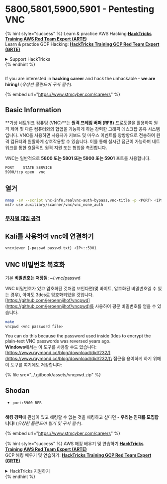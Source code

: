 # 5800,5801,5900,5901 - Pentesting VNC

{% hint style="success" %}
Learn & practice AWS Hacking:<img src="/.gitbook/assets/arte.png" alt="" data-size="line">[**HackTricks Training AWS Red Team Expert (ARTE)**](https://training.hacktricks.xyz/courses/arte)<img src="/.gitbook/assets/arte.png" alt="" data-size="line">\
Learn & practice GCP Hacking: <img src="/.gitbook/assets/grte.png" alt="" data-size="line">[**HackTricks Training GCP Red Team Expert (GRTE)**<img src="/.gitbook/assets/grte.png" alt="" data-size="line">](https://training.hacktricks.xyz/courses/grte)

<details>

<summary>Support HackTricks</summary>

* Check the [**subscription plans**](https://github.com/sponsors/carlospolop)!
* **Join the** 💬 [**Discord group**](https://discord.gg/hRep4RUj7f) or the [**telegram group**](https://t.me/peass) or **follow** us on **Twitter** 🐦 [**@hacktricks\_live**](https://twitter.com/hacktricks\_live)**.**
* **Share hacking tricks by submitting PRs to the** [**HackTricks**](https://github.com/carlospolop/hacktricks) and [**HackTricks Cloud**](https://github.com/carlospolop/hacktricks-cloud) github repos.

</details>
{% endhint %}

<figure><img src="/.gitbook/assets/image (1) (1) (1) (1) (1) (1) (1) (1) (1) (1).png" alt=""><figcaption></figcaption></figure>

If you are interested in **hacking career** and hack the unhackable - **we are hiring!** (_유창한 폴란드어 구사 필수_).

{% embed url="https://www.stmcyber.com/careers" %}

## Basic Information

**가상 네트워크 컴퓨팅 (VNC)**는 **원격 프레임 버퍼 (RFB)** 프로토콜을 활용하여 원격 제어 및 다른 컴퓨터와의 협업을 가능하게 하는 강력한 그래픽 데스크탑 공유 시스템입니다. VNC를 사용하면 사용자가 키보드 및 마우스 이벤트를 양방향으로 전송하여 원격 컴퓨터와 원활하게 상호작용할 수 있습니다. 이를 통해 실시간 접근이 가능하며 네트워크를 통한 효율적인 원격 지원 또는 협업을 촉진합니다.

VNC는 일반적으로 **5800 또는 5801 또는 5900 또는 5901** 포트를 사용합니다.
```
PORT    STATE SERVICE
5900/tcp open  vnc
```
## 열거
```bash
nmap -sV --script vnc-info,realvnc-auth-bypass,vnc-title -p <PORT> <IP>
msf> use auxiliary/scanner/vnc/vnc_none_auth
```
### [**무차별 대입 공격**](../generic-methodologies-and-resources/brute-force.md#vnc)

## Kali를 사용하여 vnc에 연결하기
```bash
vncviewer [-passwd passwd.txt] <IP>::5901
```
## VNC 비밀번호 복호화

기본 **비밀번호는 저장됨**: \~/.vnc/passwd

VNC 비밀번호가 있고 암호화된 것처럼 보인다면(몇 바이트, 암호화된 비밀번호일 수 있는 경우), 아마도 3des로 암호화되었을 것입니다. [https://github.com/jeroennijhof/vncpwd](https://github.com/jeroennijhof/vncpwd)를 사용하여 평문 비밀번호를 얻을 수 있습니다.
```bash
make
vncpwd <vnc password file>
```
You can do this because the password used inside 3des to encrypt the plain-text VNC passwords was reversed years ago.\
**Windows**에서는 이 도구를 사용할 수도 있습니다: [https://www.raymond.cc/blog/download/did/232/](https://www.raymond.cc/blog/download/did/232/)\
접근을 용이하게 하기 위해 이 도구를 여기에도 저장합니다:

{% file src="../.gitbook/assets/vncpwd.zip" %}

## Shodan

* `port:5900 RFB`

<figure><img src="/.gitbook/assets/image (1) (1) (1) (1) (1) (1) (1) (1) (1) (1).png" alt=""><figcaption></figcaption></figure>

**해킹 경력**에 관심이 있고 해킹할 수 없는 것을 해킹하고 싶다면 - **우리는 인재를 모집합니다!** (_유창한 폴란드어 필기 및 구사 필수_).

{% embed url="https://www.stmcyber.com/careers" %}

{% hint style="success" %}
AWS 해킹 배우기 및 연습하기:<img src="/.gitbook/assets/arte.png" alt="" data-size="line">[**HackTricks Training AWS Red Team Expert (ARTE)**](https://training.hacktricks.xyz/courses/arte)<img src="/.gitbook/assets/arte.png" alt="" data-size="line">\
GCP 해킹 배우기 및 연습하기: <img src="/.gitbook/assets/grte.png" alt="" data-size="line">[**HackTricks Training GCP Red Team Expert (GRTE)**<img src="/.gitbook/assets/grte.png" alt="" data-size="line">](https://training.hacktricks.xyz/courses/grte)

<details>

<summary>HackTricks 지원하기</summary>

* [**구독 계획**](https://github.com/sponsors/carlospolop) 확인하기!
* **💬 [**Discord 그룹**](https://discord.gg/hRep4RUj7f) 또는 [**텔레그램 그룹**](https://t.me/peass)에 참여하거나 **Twitter** 🐦 [**@hacktricks\_live**](https://twitter.com/hacktricks\_live)**를 팔로우하세요.**
* **[**HackTricks**](https://github.com/carlospolop/hacktricks) 및 [**HackTricks Cloud**](https://github.com/carlospolop/hacktricks-cloud) 깃허브 리포지토리에 PR을 제출하여 해킹 팁을 공유하세요.**

</details>
{% endhint %}
